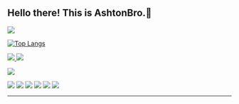 <h2 align="left">
  Hello there! This is AshtonBro.👋
</h2>
<p align="left">  
  <img align=center src="https://github-readme-stats.vercel.app/api?username=AshtonBro&show_icons=true&theme=gotham">
</p>

[![Top Langs](https://github-readme-stats.vercel.app/api/top-langs/?username=AshtonBro&layout=compact)](https://github.com/anuraghazra/github-readme-stats)

<p align="left">
  <a href="https://github.com/AshtonBro">
    <img src="https://badges.pufler.dev/visits/AshtonBro/AshtonBro?style=flat-square&color=black&logo=github">
  </a>
  <a href="https://github.com/AshtonBro?tab=repositories">
    <img src="https://badges.pufler.dev/repos/AshtonBro?style=flat-square&color=black&logo=github">
  </a>
</p>
<p align="left">
  <a href="https://github.com/AshtonBro">
    <img src="https://img.shields.io/github/followers/AshtonBro?style=social">
  </a>
</p>
<p align="left">
  <img src="https://img.shields.io/badge/C Sharp -green"> 
  <img src="https://img.shields.io/badge/ASP.NET -lightblue"> 
  <img src="https://img.shields.io/badge/HTML5 -orange"> 
  <img src="https://img.shields.io/badge/CSS3 -blue"> 
  <img src="https://img.shields.io/badge/Javascript -yellow"> 
  <img src="https://img.shields.io/badge/Git -grey"> 
</p>
<hr>
